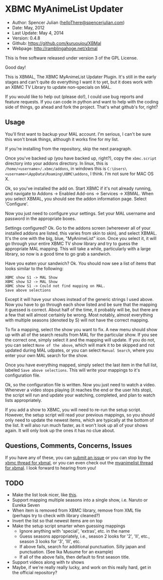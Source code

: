 XBMC MyAnimeList Updater
========================

* Author:	Spencer Julian (<helloThere@spencerjulian.com>)
* Date:		May, 2012
* Last Update:	May 4, 2014
* Version:	0.4.8
* Github:	<https://github.com/kuruoujou/XBMal>
* Webpage:	<http://ramblingahoge.net/xbmal>

This is free software released under version 3 of the GPL License.

Good day!

This is XBMAL, The XBMC MyAnimeList Updater Plugin. It's still in the early stages and can't
quite do everything I want it to yet, but it does work with an XBMC TV Library to update
non-specials on MAL.

If you would like to help out (please do!), I could use bug reports and feature requests.
If you can code in python and want to help with the coding side of things, go ahead
and fork the project. That's what github's for, right?

Usage
-----
You'll first want to backup your MAL account. I'm serious, I can't be sure this won't
break things, although it works fine for my list.

If you're installing from the repository, skip the next paragraph.

Once you've backed up (you have backed up, right?), copy the `xbmc.script` directory into
your addons directory. In linux, this is `/home/<username>/.xbmc/addons`, in windows this
is `C:\Users\<username>\AppData\Roaming\XBMC\addons`, I think. I'm not sure for MAC OS X.

Ok, so you've installed the add on. Start XBMC if it's not already running, and
navigate to Addons -> Enabled Add-ons -> Services -> XBMAL. When you select XBMAL, you
should see the addon information page. Select 'Configure'.

Now you just need to configure your settings. Set your MAL username and password in the
appropriate boxes.

Settings configured? Ok. Go to the addons screen (whereever all of your installed addons
are listed, this varies from skin to skin), and select XBMAL. It's the one with the big,
blue, "MyAnimeList" icon. Once you select it, it will go through your entire XBMC TV show
library and try to guess the appropriate MAL mapping. This will take a while, particularly
with a large library, so now is a good time to go grab a sandwich.

Have you eaten your sandwich? Ok. You should now see a list of items that looks similar to
the following:

	XBMC show S1 -> MAL Show
	XBMC show S2 -> MAL Show
	XBMC show S1 -> Could not find mapping on MAL.
	Save above selections

Except it will have your shows instead of the generic strings I used above. Now you have
to go through each show listed and be sure that the mapping it guessed is correct. About
half of the time, it probably will be, but there are a few that will almost certainly be wrong.
Most notably, almost everything with multiple seasons (denoted by S) will not have the
correct mapping.

To fix a mapping, select the show you want to fix. A new menu should show up with all of
the search results from MAL for the particular show. If you see the correct one, simply
select it and the mapping will update. If you do not, you can select `None of the above`,
which will mark it to be skipped and not updated during MAL udpates, or you can select
`Manual Search`, where you enter your own MAL search for the show.

Once you have everything mapped, simply select the last item in the full list, labeled
`Save above selections`. This will write your mappings to it's configuration file.

Ok, so the configuration file is written. Now you just need to watch a video. Whenever
a video stops playing (it reaches the end or the user hits stop), the script will run and
update your watching, completed, and plan to watch lists appropriately.

If you add a show to XBMC, you will need to re-run the setup script. However, the setup
script will read your previous mappings, so you should only need to update the newest items,
which are typically at the bottom of the list. It will also run much faster, as it won't
look up all of your shows again. It will only look up the ones it has no clue about.

Questions, Comments, Concerns, Issues
-------------------------------------

If you have any of these, you can [submit an issue](https://github.com/kuruoujou/XBMal/issues) or
you can stop by the [xbmc thread for xbmal](http://forum.xbmc.org/showthread.php?tid=125866), or you can
even check out the [myanimelist thread for xbmal](http://myanimelist.net/forum/?topicid=414901). I look
forward to hearing from you!

TODO
----
* Make the list look nicer, like [this](http://www.howtogeek.com/wp-content/uploads/2011/10/2011-10-04_152227.jpg).
* Support mapping multiple seasons into a single show, i.e. Naruto or Eureka Seven
* When item is removed from XBMC library, remove from XML file (perhaps try to check with library cleaned?)
* Invert the list so that newest items are on top
* Make the setup script smarter when guessing mappings
  * Ignore anything with 'special', 'extras', etc. in the name
  * Guess seasons appropriately, i.e., season 2 looks for '2', 'II', etc., season 3 looks for '3', 'III', etc.
  * If above fails, search for additional punctuation. Silly japan and punctuation. (See Ika Musume for an example)
  * If all of the above fails, then default to first season title.
* Support videos along with tv shows
* Maybe, if we're really really lucky, and work on this really hard, get in the official repository?
